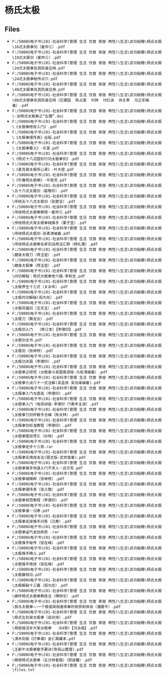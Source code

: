 # 杨氏太极

## Files

- `F:/5000G电子书\C01-社会科学(管理 生活 饮食 家居 两性)\生活\武功秘籍\杨氏太极\16式太极拳剑（崔仲三）.pdf`
- `F:/5000G电子书\C01-社会科学(管理 生活 饮食 家居 两性)\生活\武功秘籍\杨氏太极\18式太极剑（崔仲三）.pdf`
- `F:/5000G电子书\C01-社会科学(管理 生活 饮食 家居 两性)\生活\武功秘籍\杨氏太极\24式太极拳及其防身应用.pdf`
- `F:/5000G电子书\C01-社会科学(管理 生活 饮食 家居 两性)\生活\武功秘籍\杨氏太极\24式太极拳秘传点穴.pdf`
- `F:/5000G电子书\C01-社会科学(管理 生活 饮食 家居 两性)\生活\武功秘籍\杨氏太极\48式太极拳及其防身应用.pdf`
- `F:/5000G电子书\C01-社会科学(管理 生活 饮食 家居 两性)\生活\武功秘籍\杨氏太极\88式太极拳及其防身应用（庄建国  陈占奎  刘铮  付红波  肖文革  马立军编着）.pdf`
- `F:/5000G电子书\C01-社会科学(管理 生活 饮食 家居 两性)\生活\武功秘籍\杨氏太极\·谈杨式太极拳之“左掤”.doc`
- `F:/5000G电子书\C01-社会科学(管理 生活 饮食 家居 两性)\生活\武功秘籍\杨氏太极\《太极拳修炼入门》.pdf`
- `F:/5000G电子书\C01-社会科学(管理 生活 饮食 家居 两性)\生活\武功秘籍\杨氏太极\《太极拳理传真》台版.pdf`
- `F:/5000G电子书\C01-社会科学(管理 生活 饮食 家居 两性)\生活\武功秘籍\杨氏太极\《太极拳要义》-乐亶.pdf`
- `F:/5000G电子书\C01-社会科学(管理 生活 饮食 家居 两性)\生活\武功秘籍\杨氏太极\《杨式十八式圆形行功太极拳剑》.pdf`
- `F:/5000G电子书\C01-社会科学(管理 生活 饮食 家居 两性)\生活\武功秘籍\杨氏太极\《柔克斋太极传心录》-叶大密.pdf`
- `F:/5000G电子书\C01-社会科学(管理 生活 饮食 家居 两性)\生活\武功秘籍\杨氏太极\《牛春明太极拳》-牛筱灵.pdf`
- `F:/5000G电子书\C01-社会科学(管理 生活 饮食 家居 两性)\生活\武功秘籍\杨氏太极\五十六式太极剑（裴敬珍）.pdf`
- `F:/5000G电子书\C01-社会科学(管理 生活 饮食 家居 两性)\生活\武功秘籍\杨氏太极\传统五十八式太极剑（张楚全）.pdf`
- `F:/5000G电子书\C01-社会科学(管理 生活 饮食 家居 两性)\生活\武功秘籍\杨氏太极\传统杨式太极拳教程－崔仲三.pdf`
- `F:/5000G电子书\C01-社会科学(管理 生活 饮食 家居 两性)\生活\武功秘籍\杨氏太极\传统杨氏大架太极拳械推手（栗子宜）.pdf`
- `F:/5000G电子书\C01-社会科学(管理 生活 饮食 家居 两性)\生活\武功秘籍\杨氏太极\传统杨氏太极剑-张勇涛编着.pdf`
- `F:/5000G电子书\C01-社会科学(管理 生活 饮食 家居 两性)\生活\武功秘籍\杨氏太极\传统杨氏太极拳名家实战用法汇粹（杨礼儒）.pdf`
- `F:/5000G电子书\C01-社会科学(管理 生活 饮食 家居 两性)\生活\武功秘籍\杨氏太极\健身太极刀（蒋玉堃）.pdf`
- `F:/5000G电子书\C01-社会科学(管理 生活 饮食 家居 两性)\生活\武功秘籍\杨氏太极\健身太极拳（蒋玉堃）.pdf`
- `F:/5000G电子书\C01-社会科学(管理 生活 饮食 家居 两性)\生活\武功秘籍\杨氏太极\内功解秘：杨式大极拳老六路-李和生.pdf`
- `F:/5000G电子书\C01-社会科学(管理 生活 饮食 家居 两性)\生活\武功秘籍\杨氏太极\太极养生十三式（关永年）.pdf`
- `F:/5000G电子书\C01-社会科学(管理 生活 饮食 家居 两性)\生活\武功秘籍\杨氏太极\太极内功解秘(祝大彤）.pdf`
- `F:/5000G电子书\C01-社会科学(管理 生活 饮食 家居 两性)\生活\武功秘籍\杨氏太极\太极凤凰剑（王天玉）.pdf`
- `F:/5000G电子书\C01-社会科学(管理 生活 饮食 家居 两性)\生活\武功秘籍\杨氏太极\太极刀（蔡龙云）.pdf`
- `F:/5000G电子书\C01-社会科学(管理 生活 饮食 家居 两性)\生活\武功秘籍\杨氏太极\太极剑入门  （修订本）【李德印】.pdf`
- `F:/5000G电子书\C01-社会科学(管理 生活 饮食 家居 两性)\生活\武功秘籍\杨氏太极\太极剑全书.pdf`
- `F:/5000G电子书\C01-社会科学(管理 生活 饮食 家居 两性)\生活\武功秘籍\杨氏太极\太极剑（张继修）.pdf`
- `F:/5000G电子书\C01-社会科学(管理 生活 饮食 家居 两性)\生活\武功秘籍\杨氏太极\太极功夫扇（李德印）.pdf`
- `F:/5000G电子书\C01-社会科学(管理 生活 饮食 家居 两性)\生活\武功秘籍\杨氏太极\太极拳之研究（太极泰斗吴图南讲授·马有清编着）.pdf`
- `F:/5000G电子书\C01-社会科学(管理 生活 饮食 家居 两性)\生活\武功秘籍\杨氏太极\太极拳九诀八十一式注解(吴孟侠 吴兆峰编着).pdf`
- `F:/5000G电子书\C01-社会科学(管理 生活 饮食 家居 两性)\生活\武功秘籍\杨氏太极\太极拳入门与提高（李德印）.pdf`
- `F:/5000G电子书\C01-社会科学(管理 生活 饮食 家居 两性)\生活\武功秘籍\杨氏太极\太极拳入门（电视讲座-李德印 门惠丰主讲）.pdf`
- `F:/5000G电子书\C01-社会科学(管理 生活 饮食 家居 两性)\生活\武功秘籍\杨氏太极\太极拳刀剑杆散手合编（陈炎林）.pdf`
- `F:/5000G电子书\C01-社会科学(管理 生活 饮食 家居 两性)\生活\武功秘籍\杨氏太极\太极拳剑标准教程（李德印）.pdf`
- `F:/5000G电子书\C01-社会科学(管理 生活 饮食 家居 两性)\生活\武功秘籍\杨氏太极\太极拳图说导引（孙晖）.pdf`
- `F:/5000G电子书\C01-社会科学(管理 生活 饮食 家居 两性)\生活\武功秘籍\杨氏太极\太极拳定步十三势.rar`
- `F:/5000G电子书\C01-社会科学(管理 生活 饮食 家居 两性)\生活\武功秘籍\杨氏太极\太极拳实用技击法(图文版-武世俊着).pdf`
- `F:/5000G电子书\C01-社会科学(管理 生活 饮食 家居 两性)\生活\武功秘籍\杨氏太极\太极拳推手快速入门不求人－吕方军.pdf`
- `F:/5000G电子书\C01-社会科学(管理 生活 饮食 家居 两性)\生活\武功秘籍\杨氏太极\太极拳械精粹（张继修）.pdf`
- `F:/5000G电子书\C01-社会科学(管理 生活 饮食 家居 两性)\生活\武功秘籍\杨氏太极\太极拳理传真（张义敬）.pdf`
- `F:/5000G电子书\C01-社会科学(管理 生活 饮食 家居 两性)\生活\武功秘籍\杨氏太极\太极拳规范教程（李德印）.pdf`
- `F:/5000G电子书\C01-社会科学(管理 生活 饮食 家居 两性)\生活\武功秘籍\杨氏太极\太极拳谱－沉寿.pdf`
- `F:/5000G电子书\C01-社会科学(管理 生活 饮食 家居 两性)\生活\武功秘籍\杨氏太极\太极拳走架推手问答（沉寿）.pdf`
- `F:/5000G电子书\C01-社会科学(管理 生活 饮食 家居 两性)\生活\武功秘籍\杨氏太极\太极拳运气发劲练势 .rar`
- `F:/5000G电子书\C01-社会科学(管理 生活 饮食 家居 两性)\生活\武功秘籍\杨氏太极\太极推手秘传（安在峰）.pdf`
- `F:/5000G电子书\C01-社会科学(管理 生活 饮食 家居 两性)\生活\武功秘籍\杨氏太极\太极推手精义.pdf`
- `F:/5000G电子书\C01-社会科学(管理 生活 饮食 家居 两性)\生活\武功秘籍\杨氏太极\太极推手绝技（安在峰）.pdf`
- `F:/5000G电子书\C01-社会科学(管理 生活 饮食 家居 两性)\生活\武功秘籍\杨氏太极\太极藤球功.pdf`
- `F:/5000G电子书\C01-社会科学(管理 生活 饮食 家居 两性)\生活\武功秘籍\杨氏太极\太极解秘十三篇（祝大彤）.pdf`
- `F:/5000G电子书\C01-社会科学(管理 生活 饮食 家居 两性)\生活\武功秘籍\杨氏太极\嫡传杨式太极拳教练法（傅钟文）.pdf`
- `F:/5000G电子书\C01-社会科学(管理 生活 饮食 家居 两性)\生活\武功秘籍\杨氏太极\我与太极拳——一个极度病弱者练拳的收获和体会（潘建平）.pdf`
- `F:/5000G电子书\C01-社会科学(管理 生活 饮食 家居 两性)\生活\武功秘籍\杨氏太极\杨式左右架太极拳（邱兆恒）.pdf`
- `F:/5000G电子书\C01-社会科学(管理 生活 饮食 家居 两性)\生活\武功秘籍\杨氏太极\杨班侯活步大架太极拳  （64势）【乌汝森】.pdf`
- `F:/5000G电子书\C01-社会科学(管理 生活 饮食 家居 两性)\生活\武功秘籍\杨氏太极\清木刻版《打拳谱》金仁霖藏本.pdf`
- `F:/5000G电子书\C01-社会科学(管理 生活 饮食 家居 两性)\生活\武功秘籍\杨氏太极\王新午太极拳散手要诀(陈有山整理).pdf`
- `F:/5000G电子书\C01-社会科学(管理 生活 饮食 家居 两性)\生活\武功秘籍\杨氏太极\精简杨式太极拳（五分钟套路）（顾留馨）.pdf`
- `F:/5000G电子书\C01-社会科学(管理 生活 饮食 家居 两性)\生活\武功秘籍\杨氏太极\files.txt`
